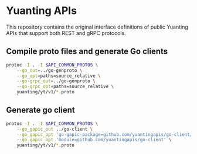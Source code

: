 # Yuanting APIs

This repository contains the original interface definitions of public Yuanting APIs that support both REST and gRPC protocols.

## Compile proto files and generate Go clients

```bash
protoc -I . -I $API_COMMON_PROTOS \
    --go_out=../go-genproto \
    --go_opt=paths=source_relative \
    --go-grpc_out=../go-genproto \
    --go-grpc_opt=paths=source_relative \
    yuanting/yt/v1/*.proto
```

## Generate go client

```bash
protoc -I . -I $API_COMMON_PROTOS \
    --go_gapic_out ../go-client \
    --go_gapic_opt 'go-gapic-package=github.com/yuantingapis/go-client/yuanting/yt/v1;yt' \
    --go_gapic_opt 'module=github.com/yuantingapis/go-client' \
    yuanting/yt/v1/*.proto
```
